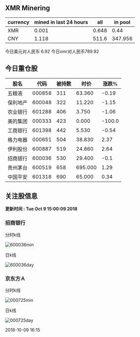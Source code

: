 ## XMR Minering

|currency|mined in last 24 hours|all|in pool|
|---|---|---|---|
|XMR|0.001|0.648|0.44|
|CNY|1.118|511.6|347.956|

今日美元对人民币 6.92	今日xmr对人民币789.92


## 今日重仓股 

|股名|代码|被持数|时价|涨跌%|
|---|---|---|---|---|
|五粮液|000858|311|63.360|-0.19|
|保利地产|600048|322|11.220|-1.15|
|农业银行|601288|406|3.750|-1.06|
|美的集团|000333|423|0.000|-100.0|
|工商银行|601398|442|5.530|-0.54|
|格力电器|000651|504|38.830|2.37|
|伊利股份|600887|519|24.860|2.64|
|招商银行|600036|530|29.400|-0.1|
|贵州茅台|600519|658|695.000|1.29|
|中国平安|601318|690|65.000|0.34|

## 关注股信息
**更新时间 : Tue Oct  9 15:00:09 2018**
### 招商银行 
分时k线

![600036min](http://image.sinajs.cn/newchart/min/n/sh600036.gif)

日k线

![600036day](http://image.sinajs.cn/newchart/daily/n/sh600036.gif)

### 京东方Ａ 
分时k线

![000725min](http://image.sinajs.cn/newchart/min/n/sz000725.gif)

日k线

![000725day](http://image.sinajs.cn/newchart/daily/n/sz000725.gif)

2018-10-09 16:15